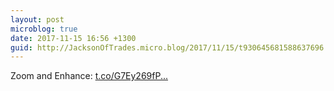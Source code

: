 ```yaml
---
layout: post
microblog: true
date: 2017-11-15 16:56 +1300
guid: http://JacksonOfTrades.micro.blog/2017/11/15/t930645681588637696.html
---
```

Zoom and Enhance: [t.co/G7Ey269fP...](https://t.co/G7Ey269fPe)
